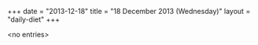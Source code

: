 +++
date = "2013-12-18"
title = "18 December 2013 (Wednesday)"
layout = "daily-diet"
+++


\<no entries\>
